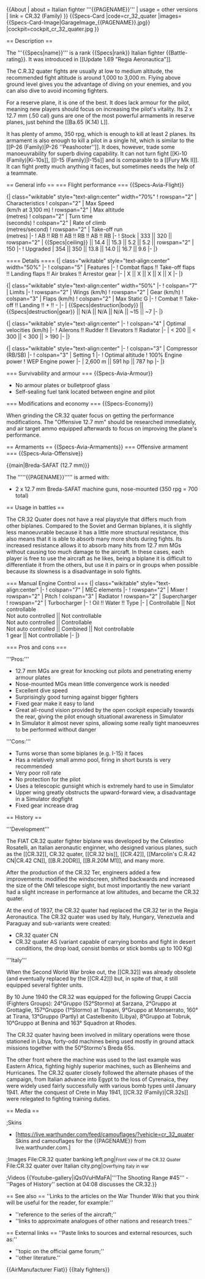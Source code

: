 {{About
| about = Italian fighter '''{{PAGENAME}}'''
| usage = other versions
| link = CR.32 (Family)
}}
{{Specs-Card
|code=cr_32_quater
|images={{Specs-Card-Image|GarageImage_{{PAGENAME}}.jpg}}
|cockpit=cockpit_cr_32_quater.jpg
}}

== Description ==

<!-- ''In the description, the first part should be about the history of and the creation and combat usage of the aircraft, as well as its key features. In the second part, tell the reader about the aircraft in the game. Insert a screenshot of the vehicle, so that if the novice player does not remember the vehicle by name, he will immediately understand what kind of vehicle the article is talking about.'' -->

The '''{{Specs|name}}''' is a rank {{Specs|rank}} Italian fighter {{Battle-rating}}. It was introduced in [[Update 1.69 "Regia Aeronautica"]].

The C.R.32 quater fights are usually at low to medium altitude, the recommended fight altitude is around 1,000 to 3,000 m. Flying above ground level gives you the advantage of diving on your enemies, and you can also dive to avoid incoming fighters.

For a reserve plane, it is one of the best. It does lack armour for the pilot, meaning new players should focus on increasing the pilot's vitality. Its 2 x 12.7 mm (.50 cal) guns are one of the most powerful armaments in reserve planes, just behind the [[Ba.65 (K.14) L]].

It has plenty of ammo, 350 rpg, which is enough to kill at least 2 planes. Its armament is also enough to kill a pilot in a single hit, which is similar to the [[P-26 (Family)|P-26 ''Peashooter'']]. It does, however, trade some manoeuvrability for superb diving capability. It can not turn fight [[Ki-10 (Family)|Ki-10s]], [[I-15 (Family)|I-15s]] and is comparable to a [[Fury Mk II]]. It can fight pretty much anything it faces, but sometimes needs the help of a teammate.

== General info ==
=== Flight performance ===
{{Specs-Avia-Flight}}

<!--''Describe how the aircraft behaves in the air. Speed, manoeuvrability, acceleration and allowable loads - these are the most important characteristics of the vehicle.''-->

{| class="wikitable" style="text-align:center" width="70%"
! rowspan="2" | Characteristics
! colspan="2" | Max Speed<br>(km/h at 3,100 m)
! rowspan="2" | Max altitude<br>(metres)
! colspan="2" | Turn time<br>(seconds)
! colspan="2" | Rate of climb<br>(metres/second)
! rowspan="2" | Take-off run<br>(metres)
|-
! AB !! RB !! AB !! RB !! AB !! RB
|-
! Stock
| 333 || 320 || rowspan="2" | {{Specs|ceiling}} || 14.4 || 15.3 || 5.2 || 5.2 || rowspan="2" | 150
|-
! Upgraded
| 354 || 350 || 13.8 || 14.0 || 16.7 || 9.6
|-
|}

==== Details ====
{| class="wikitable" style="text-align:center" width="50%"
|-
! colspan="5" | Features
|-
! Combat flaps !! Take-off flaps !! Landing flaps !! Air brakes !! Arrestor gear
|-
| X || X || X || X || X <!-- ✓ -->
|-
|}

{| class="wikitable" style="text-align:center" width="50%"
|-
! colspan="7" | Limits
|-
! rowspan="2" | Wings (km/h)
! rowspan="2" | Gear (km/h)
! colspan="3" | Flaps (km/h)
! colspan="2" | Max Static G
|-
! Combat !! Take-off !! Landing !! + !! -
|-
| {{Specs|destruction|body}} || {{Specs|destruction|gear}} || N/A || N/A || N/A || ~15 || ~7
|-
|}

{| class="wikitable" style="text-align:center"
|-
! colspan="4" | Optimal velocities (km/h)
|-
! Ailerons !! Rudder !! Elevators !! Radiator
|-
| < 200 || < 300 || < 300 || > 190
|-
|}

{| class="wikitable" style="text-align:center"
|-
! colspan="3" | Compressor (RB/SB)
|-
! colspan="3" | Setting 1
|-
! Optimal altitude
! 100% Engine power
! WEP Engine power
|-
| 2,600 m || 591 hp || 787 hp
|-
|}

=== Survivability and armour ===
{{Specs-Avia-Armour}}

<!-- ''Examine the survivability of the aircraft. Note how vulnerable the structure is and how secure the pilot is, whether the fuel tanks are armoured, etc. Describe the armour, if there is any, and also mention the vulnerability of other critical aircraft systems.'' -->

- No armour plates or bulletproof glass
- Self-sealing fuel tank located between engine and pilot

=== Modifications and economy ===
{{Specs-Economy}}

When grinding the CR.32 quater focus on getting the performance modifications. The "Offensive 12.7 mm" should be researched immediately, and air target ammo equipped afterwards to focus on improving the plane's performance.

== Armaments ==
{{Specs-Avia-Armaments}}
=== Offensive armament ===
{{Specs-Avia-Offensive}}

<!-- ''Describe the offensive armament of the aircraft, if any. Describe how effective the cannons and machine guns are in a battle, and also what belts or drums are better to use. If there is no offensive weaponry, delete this subsection.'' -->

{{main|Breda-SAFAT (12.7 mm)}}

The '''''{{PAGENAME}}''''' is armed with:

- 2 x 12.7 mm Breda-SAFAT machine guns, nose-mounted (350 rpg = 700 total)

== Usage in battles ==

<!-- ''Describe the tactics of playing in the aircraft, the features of using aircraft in a team and advice on tactics. Refrain from creating a "guide" - do not impose a single point of view, but instead, give the reader food for thought. Examine the most dangerous enemies and give recommendations on fighting them. If necessary, note the specifics of the game in different modes (AB, RB, SB).'' -->

The CR.32 Quater does not have a real playstyle that differs much from other biplanes. Compared to the Soviet and German biplanes, it is slightly less manoeuvrable because it has a little more structural resistance, this also means that it is able to absorb many more shots during fights. Its increased resistance allows it to absorb many hits from 12.7 mm MGs without causing too much damage to the aircraft. In these cases, each player is free to use the aircraft as he likes, being a biplane it is difficult to differentiate it from the others, but use it in pairs or in groups when possible because its slowness is a disadvantage in solo fights.

=== Manual Engine Control ===
{| class="wikitable" style="text-align:center"
|-
! colspan="7" | MEC elements
|-
! rowspan="2" | Mixer
! rowspan="2" | Pitch
! colspan="3" | Radiator
! rowspan="2" | Supercharger
! rowspan="2" | Turbocharger
|-
! Oil !! Water !! Type
|-
| Controllable || Not controllable<br>Not auto controlled || Not controllable<br>Not auto controlled || Controllable<br>Not auto controlled || Combined || Not controllable<br>1 gear || Not controllable
|-
|}

=== Pros and cons ===

<!-- ''Summarise and briefly evaluate the vehicle in terms of its characteristics and combat effectiveness. Mark its pros and cons in the bulleted list. Try not to use more than 6 points for each of the characteristics. Avoid using categorical definitions such as "bad", "good" and the like - use substitutions with softer forms such as "inadequate" and "effective".'' -->

'''Pros:'''

- 12.7 mm MGs are great for knocking out pilots and penetrating enemy armour plates
- Nose-mounted MGs mean little convergence work is needed
- Excellent dive speed
- Surprisingly good turning against bigger fighters
- Fixed gear make it easy to land
- Great all-round vision provided by the open cockpit especially towards the rear, giving the pilot enough situational awareness in Simulator
- In Simulator it almost never spins, allowing some really tight manoeuvres to be performed without danger

'''Cons:'''

- Turns worse than some biplanes (e.g. I-15) it faces
- Has a relatively small ammo pool, firing in short bursts is very recommended
- Very poor roll rate
- No protection for the pilot
- Uses a telescopic gunsight which is extremely hard to use in Simulator
- Upper wing greatly obstructs the upward-forward view, a disadvantage in a Simulator dogfight
- Fixed gear increase drag

== History ==

<!-- ''Describe the history of the creation and combat usage of the aircraft in more detail than in the introduction. If the historical reference turns out to be too long, take it to a separate article, taking a link to the article about the vehicle and adding a block "/History" (example: <nowiki>https://wiki.warthunder.com/(Vehicle-name)/History</nowiki>) and add a link to it here using the <code>main</code> template. Be sure to reference text and sources by using <code><nowiki><ref></ref></nowiki></code>, as well as adding them at the end of the article with <code><nowiki><references /></nowiki></code>. This section may also include the vehicle's dev blog entry (if applicable) and the in-game encyclopedia description (under <code><nowiki>=== In-game description ===</nowiki></code>, also if applicable).'' -->

'''Development'''

The FIAT CR.32 quater fighter biplane was developed by the Celestino Rosatelli, an Italian aeronautic enginner, who designed various planes, such as the [[CR.32]], CR.32 quater, [[CR.32 bis]], [[CR.42]], [[Marcolin's C.R.42 CN|CR.42 CN]], [[B.R.20DR]], [[B.R.20M M1]], and many more.

After the production of the CR.32 Ter, engineers added a few improvements: modified the windscreen, shifted backwards and increased the size of the OMI telescope sight, but most importantly the new variant had a slight increase in performance at low altitudes, and became the CR.32 quater.

At the end of 1937, the CR.32 quater had replaced the CR.32 ter in the Regia Aeronautica. The CR.32 quater was used by Italy, Hungary, Venezuela and Paraguay and sub-variants were created:

- CR.32 quater CN
- CR.32 quater AS (variant capable of carrying bombs and fight in desert conditions, the drop load, consist bombs or stick bombs up to 100 Kg)

'''Italy'''

When the Second World War broke out, the [[CR.32]] was already obsolete (and eventually replaced by the [[CR.42]]) but, in spite of that, it still equipped several fighter units.

By 10 June 1940 the CR.32 was equipped for the following Gruppi Caccia (Fighters Groups): 24°Gruppo (52°Stormo) at Sarzana, 2°Gruppo at Grottaglie, 157°Gruppo (1°Stormo) at Trapani, 9°Gruppo at Monserrato, 160° at Tirana, 13°Gruppo (Partly) at Castelbenito (Libya), 8°Gruppo at Tobruk, 10°Gruppo at Benina and 163° Squadron at Rhodes.

The CR.32 quater having been involved in military operations were those stationed in Libya, forty-odd machines being used mostly in ground attack missions together with the 50°Stormo's Breda 65s.

The other front where the machine was used to the last example was Eastern Africa, fighting highly superior machines, such as Blenheims and Hurricanes. The CR.32 quater closely followed the alternate phases of the campaign, from Italian advance into Egypt to the loss of Cyrenaica, they were widely used fairly successfully with various bomb types until January 1941. After the conquest of Crete in May 1941, [[CR.32 (Family)|CR.32s]] were relegated to fighting training duties.

== Media ==

<!-- ''Excellent additions to the article would be video guides, screenshots from the game, and photos.'' -->

;Skins

- [https://live.warthunder.com/feed/camouflages/?vehicle=cr_32_quater Skins and camouflages for the {{PAGENAME}} from live.warthunder.com.]

;Images
<gallery mode="packed-hover"  heights="150">
File:CR.32 quater banking left.png|<small>Front view of the CR.32 Quater</small>
File:CR.32 quater over Italian city.png|<small>Overflying Italy in war</small>
</gallery>

;Videos
{{Youtube-gallery|iQs0VuHMaFA|'''The Shooting Range #45''' - ''Pages of History'' section at 04:08 discusses the CR.32.}}

== See also ==
''Links to the articles on the War Thunder Wiki that you think will be useful for the reader, for example:''

- ''reference to the series of the aircraft;''
- ''links to approximate analogues of other nations and research trees.''

== External links ==
''Paste links to sources and external resources, such as:''

- ''topic on the official game forum;''
- ''other literature.''

{{AirManufacturer Fiat}}
{{Italy fighters}}
